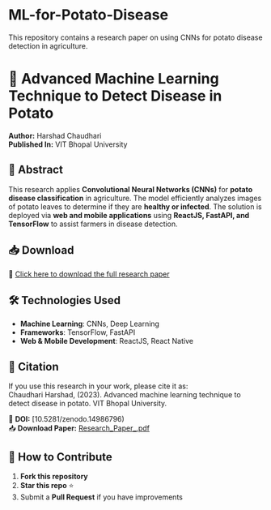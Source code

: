 # ML-for-Potato-Disease
This repository contains a research paper on using CNNs for potato disease detection in agriculture.


# 📄 Advanced Machine Learning Technique to Detect Disease in Potato  
**Author:** Harshad Chaudhari  
**Published In:** VIT Bhopal University  

## 📌 Abstract  
This research applies **Convolutional Neural Networks (CNNs)** for **potato disease classification** in agriculture. The model efficiently analyzes images of potato leaves to determine if they are **healthy or infected**. The solution is deployed via **web and mobile applications** using **ReactJS, FastAPI, and TensorFlow** to assist farmers in disease detection.  

## 📥 Download  
📄 [Click here to download the full research paper](./Research_Paper_.pdf)  

## 🛠 Technologies Used  
- **Machine Learning**: CNNs, Deep Learning  
- **Frameworks**: TensorFlow, FastAPI  
- **Web & Mobile Development**: ReactJS, React Native  

## 📝 Citation  
If you use this research in your work, please cite it as:  
Chaudhari Harshad, (2023). Advanced machine learning technique to detect disease in potato. VIT Bhopal University.


📌 **DOI:** [10.5281/zenodo.14986796)  
📥 **Download Paper:** [Research_Paper_.pdf](./Research_Paper_.pdf)  

## 🌟 How to Contribute  
1. **Fork this repository**  
2. **Star this repo** ⭐  
3. Submit a **Pull Request** if you have improvements  


